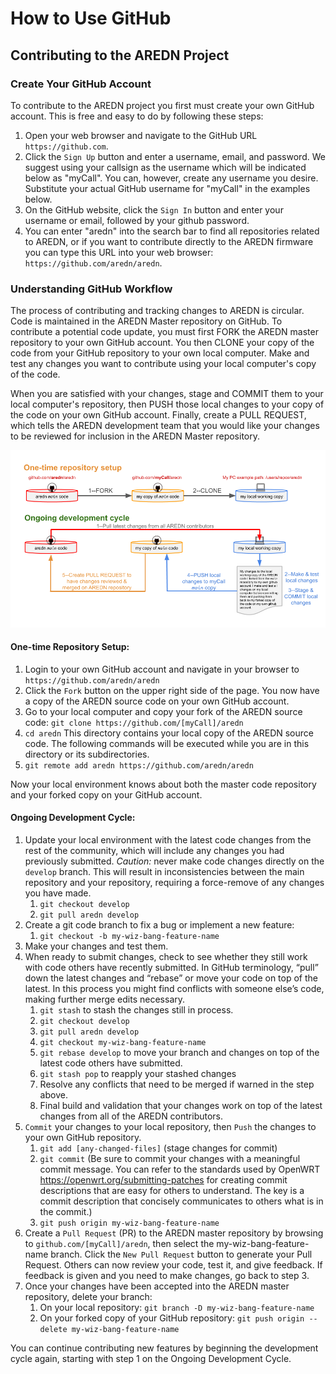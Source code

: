 # How to Use GitHub
## Contributing to the AREDN Project


### Create Your GitHub Account

To contribute to the AREDN project you first must create your own GitHub account. This is free and easy to do by following these steps:

1. Open your web browser and navigate to the GitHub URL `https://github.com`.
2. Click the `Sign Up` button and enter a username, email, and password. We suggest using your callsign as the username which will be indicated below as "myCall". You can, however, create any username you desire. Substitute your actual GitHub username for "myCall" in the examples below.
3. On the GitHub website, click the `Sign In` button and enter your username or email, followed by your github password.
4. You can enter "aredn" into the search bar to find all repositories related to AREDN, or if you want to contribute directly to the AREDN firmware you can type this URL into your web browser: `https://github.com/aredn/aredn`.

### Understanding GitHub Workflow

The process of contributing and tracking changes to AREDN is circular. Code is maintained in the AREDN Master repository on GitHub. To contribute a potential code update, you must first FORK the AREDN master repository to your own GitHub account. You then CLONE your copy of the code from your GitHub repository to your own local computer. Make and test any changes you want to contribute using your local computer's copy of the code.

When you are satisfied with your changes, stage and COMMIT them to your local computer's repository, then PUSH those local changes to your copy of the code on your own GitHub account. Finally, create a PULL REQUEST, which tells the AREDN development team that you would like your changes to be reviewed for inclusion in the AREDN Master repository.

![GitHub Workflow](GitHub-workflow.png)

#### One-time Repository Setup:

1. Login to your own GitHub account and navigate in your browser to `https://github.com/aredn/aredn`
2. Click the `Fork` button on the upper right side of the page.  You now have a copy of the AREDN source code on your own GitHub account.
3. Go to your local computer and copy your fork of the AREDN source code: `git clone https://github.com/[myCall]/aredn`
4. `cd aredn`  This directory contains your local copy of the AREDN source code. The following commands will be executed while you are in this directory or its subdirectories.
5. `git remote add aredn https://github.com/aredn/aredn`  

Now your local environment knows about both the master code repository and your forked copy on your GitHub account.

#### Ongoing Development Cycle:

1. Update your local environment with the latest code changes from the rest of the community, which will include any changes you had previously submitted.   *Caution:*  never make code changes directly on the `develop` branch.  This will result in inconsistencies between the main repository and your repository, requiring a force-remove of any changes you have made.
	1. `git checkout develop`
	2. `git pull aredn develop`
2. Create a git code branch to fix a bug or implement a new feature:
	1. `git checkout -b my-wiz-bang-feature-name`
3. Make your changes and test them.
4. When ready to submit changes, check to see whether they still work with code others have recently submitted. In GitHub terminology, “pull” down the latest changes and “rebase” or move your code on top of the latest. In this process you might find conflicts with someone else’s code, making further merge edits necessary.
	1. `git stash` to stash the changes still in process.
	2. `git checkout develop`
	3. `git pull aredn develop`
	4. `git checkout my-wiz-bang-feature-name`
	5. `git rebase develop` to move your branch and changes on top of the latest code others have submitted.
	6. `git stash pop` to reapply your stashed changes
	7. Resolve any conflicts that need to be merged if warned in the step above.
	8. Final build and validation that your changes work on top of the latest changes from all of the AREDN contributors.
5. `Commit` your changes to your local repository, then `Push` the changes to your own GitHub repository.
	1. `git add [any-changed-files]` (stage changes for commit)
	2. `git commit` (Be sure to commit your changes with a meaningful commit message. You can refer to the standards used by OpenWRT <https://openwrt.org/submitting-patches> for creating commit descriptions that are easy for others to understand. The key is a commit description that concisely communicates to others what is in the commit.)
	3. `git push origin my-wiz-bang-feature-name`
6. Create a `Pull Request` (PR) to the AREDN master repository by browsing to `github.com/[myCall]/aredn`, then select the my-wiz-bang-feature-name branch. Click the `New Pull Request` button to generate your Pull Request. Others can now review your code, test it, and give feedback. If feedback is given and you need to make changes, go back to step 3.
7. Once your changes have been accepted into the AREDN master repository, delete your branch:
	1. On your local repository: `git branch -D my-wiz-bang-feature-name`
	2. On your forked copy of your GitHub repository: `git push origin --delete my-wiz-bang-feature-name`

You can continue contributing new features by beginning the development cycle again, starting with step 1 on the Ongoing Development Cycle.
